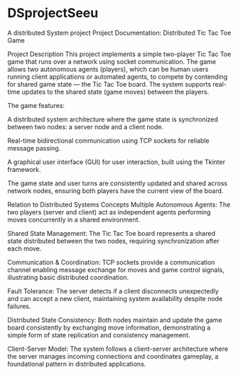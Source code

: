 # DSprojectSeeu
A distributed System project 
Project Documentation: Distributed Tic Tac Toe Game

Project Description
This project implements a simple two-player Tic Tac Toe game that runs over a network using socket communication. The game allows two autonomous agents (players), which can be human users running client applications or automated agents, to compete by contending for shared game state — the Tic Tac Toe board. The system supports real-time updates to the shared state (game moves) between the players.

The game features:

A distributed system architecture where the game state is synchronized between two nodes: a server node and a client node.

Real-time bidirectional communication using TCP sockets for reliable message passing.

A graphical user interface (GUI) for user interaction, built using the Tkinter framework.

The game state and user turns are consistently updated and shared across network nodes, ensuring both players have the current view of the board.

Relation to Distributed Systems Concepts
Multiple Autonomous Agents: The two players (server and client) act as independent agents performing moves concurrently in a shared environment.

Shared State Management: The Tic Tac Toe board represents a shared state distributed between the two nodes, requiring synchronization after each move.

Communication & Coordination: TCP sockets provide a communication channel enabling message exchange for moves and game control signals, illustrating basic distributed coordination.

Fault Tolerance: The server detects if a client disconnects unexpectedly and can accept a new client, maintaining system availability despite node failures.

Distributed State Consistency: Both nodes maintain and update the game board consistently by exchanging move information, demonstrating a simple form of state replication and consistency management.

Client-Server Model: The system follows a client-server architecture where the server manages incoming connections and coordinates gameplay, a foundational pattern in distributed applications.
